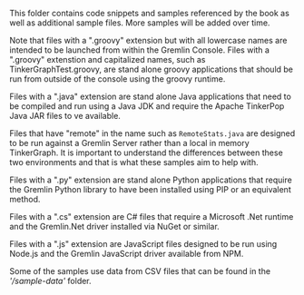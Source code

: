 This folder contains code snippets and samples referenced by the book as well as additional sample files. More samples will be added over time.


Note that files with a ".groovy" extension but with all lowercase names are intended to be launched from within the Gremlin Console. Files with a ".groovy" extenstion and capitalized names, such as TinkerGraphTest.groovy, are stand alone groovy applications that should be run from outside of the console using the groovy runtime.

Files with a ".java" extension are stand alone Java applications that need to be compiled and run using a Java JDK and require the Apache TinkerPop Java JAR files to ve available.

Files that have "remote" in the name such as `RemoteStats.java` are designed to be run against a Gremlin Server rather than a local in memory TinkerGraph. It is important to understand the differences between these two environments and that is what these samples aim to help with.

Files with a ".py" extension are stand alone Python applications that require the Gremlin Python library to have been installed using PIP or an equivalent method. 

Files with a ".cs" extension are C# files that require a Microsoft .Net runtime and the Gremlin.Net driver installed via NuGet or similar. 

Files with a ".js" extension are JavaScript files designed to be run using Node.js and the Gremlin JavaScript driver available from NPM.

Some of the samples use data from CSV files that can be found in the *'/sample-data'* folder.
